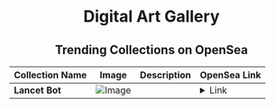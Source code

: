 <div align="center">

# Digital Art Gallery

## Trending Collections on OpenSea

| Collection Name                       | Image                                                                                     | Description                       | OpenSea Link                                                                                          |
|---------------------------------------|-------------------------------------------------------------------------------------------|-----------------------------------|--------------------------------------------------------------------------------------------------------|
| **Lancet Bot** | ![Image](https://i.seadn.io/s/raw/files/1bccd0b7e665c04d30a9d0464f9042fe.png?w=500&auto=format?w=200&auto=format) |  | <details><summary>Link</summary>[Lancet Bot](https://opensea.io/collection/lancet-bot-2)</details> |

</div>
